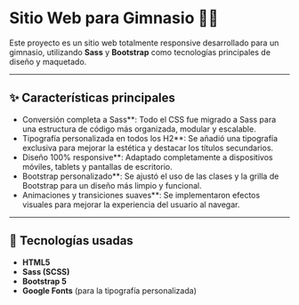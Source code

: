 # Sitio Web para Gimnasio 🏋️‍♂️

Este proyecto es un sitio web totalmente responsive desarrollado para un gimnasio, utilizando **Sass** y **Bootstrap** como tecnologías principales de diseño y maquetado.

---

## ✨ Características principales

- Conversión completa a Sass**: Todo el CSS fue migrado a Sass para una estructura de código más organizada, modular y escalable.
- Tipografía personalizada en todos los H2**: Se añadió una tipografía exclusiva para mejorar la estética y destacar los títulos secundarios.
- Diseño 100% responsive**: Adaptado completamente a dispositivos móviles, tablets y pantallas de escritorio.
- Bootstrap personalizado**: Se ajustó el uso de las clases y la grilla de Bootstrap para un diseño más limpio y funcional.
- Animaciones y transiciones suaves**: Se implementaron efectos visuales para mejorar la experiencia del usuario al navegar.

---

## 🧱 Tecnologías usadas

- **HTML5**
- **Sass (SCSS)**
- **Bootstrap 5**
- **Google Fonts** (para la tipografía personalizada)
